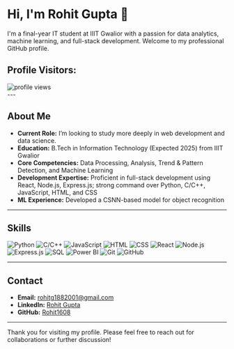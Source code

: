 # Hi, I'm Rohit Gupta 👋


I'm a final-year IT student at IIIT Gwalior with a passion for data analytics, machine learning, and full-stack development. Welcome to my professional GitHub profile.

## Profile Visitors:
<div >
  <img src="https://komarev.com/ghpvc/?username=Rohit1608&color=blue" alt="profile views" />
</div>
---

## About Me

- **Current Role:** I’m looking to study more deeply in web development and data science.  
- **Education:** B.Tech in Information Technology (Expected 2025) from IIIT Gwalior  
- **Core Competencies:** Data Processing, Analysis, Trend & Pattern Detection, and Machine Learning  
- **Development Expertise:** Proficient in full-stack development using React, Node.js, Express.js; strong command over Python, C/C++, JavaScript, HTML, and CSS  
- **ML Experience:** Developed a CSNN-based model for object recognition

---



## Skills

<div>
  <img src="https://img.shields.io/badge/Python-3776AB?style=flat-square&logo=python&logoColor=white" alt="Python" />
  <img src="https://img.shields.io/badge/C/C++-00599C?style=flat-square&logo=c%2B%2B" alt="C/C++" />
  <img src="https://img.shields.io/badge/JavaScript-F7DF1E?style=flat-square&logo=javascript&logoColor=black" alt="JavaScript" />
  <img src="https://img.shields.io/badge/HTML-E34F26?style=flat-square&logo=html5&logoColor=white" alt="HTML" />
  <img src="https://img.shields.io/badge/CSS-1572B6?style=flat-square&logo=css3&logoColor=white" alt="CSS" />
  <img src="https://img.shields.io/badge/React-61DAFB?style=flat-square&logo=react&logoColor=black" alt="React" />
  <img src="https://img.shields.io/badge/Node.js-339933?style=flat-square&logo=nodedotjs&logoColor=white" alt="Node.js" />
  <img src="https://img.shields.io/badge/Express.js-000000?style=flat-square" alt="Express.js" />
  <img src="https://img.shields.io/badge/SQL-4479A1?style=flat-square&logo=mysql&logoColor=white" alt="SQL" />
  <img src="https://img.shields.io/badge/Power%20BI-F2C811?style=flat-square&logo=powerbi&logoColor=black" alt="Power BI" />
  <img src="https://img.shields.io/badge/Git-F05032?style=flat-square&logo=git&logoColor=white" alt="Git" />
  <img src="https://img.shields.io/badge/GitHub-181717?style=flat-square&logo=github&logoColor=white" alt="GitHub" />
</div>

---



## Contact

- **Email:** [rohitg1882001@gmail.com](mailto:rohitg1882001@gmail.com)
- **LinkedIn:** [Rohit Gupta](https://www.linkedin.com/in/rohitg16/)
- **GitHub:** [Rohit1608](https://github.com/Rohit1608)

---

Thank you for visiting my profile. Please feel free to reach out for collaborations or further discussion!
